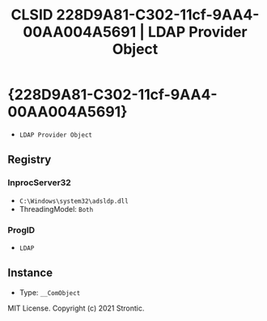 ﻿---
title: "CLSID 228D9A81-C302-11cf-9AA4-00AA004A5691 | LDAP Provider Object"
excerpt: What is COM-Object CLSID 228D9A81-C302-11cf-9AA4-00AA004A5691?
---

# {228D9A81-C302-11cf-9AA4-00AA004A5691}

* `LDAP Provider Object`

## Registry


### InprocServer32

* `C:\Windows\system32\adsldp.dll`
* ThreadingModel: `Both`

### ProgID

* `LDAP`

## Instance

* Type: `__ComObject`

MIT License. Copyright (c) 2021 Strontic.


